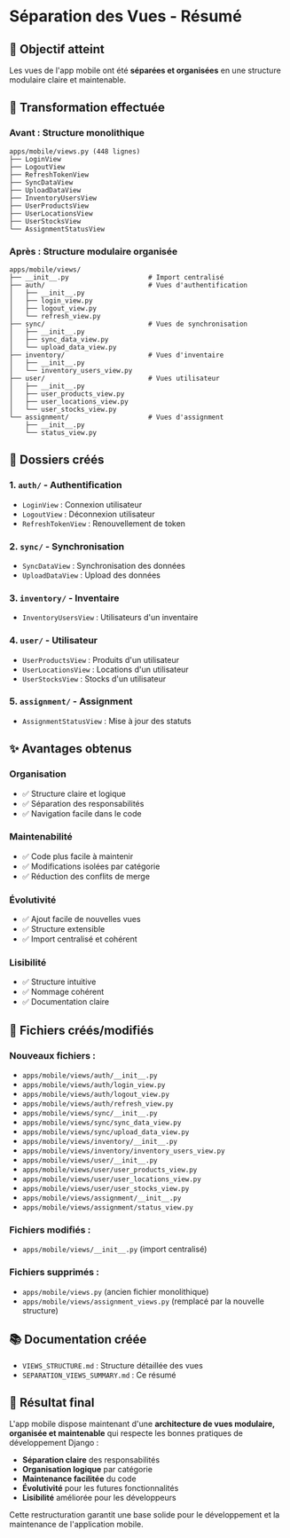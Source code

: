 # Séparation des Vues - Résumé

## 🎯 **Objectif atteint**

Les vues de l'app mobile ont été **séparées et organisées** en une structure modulaire claire et maintenable.

## 🔄 **Transformation effectuée**

### **Avant : Structure monolithique**
```
apps/mobile/views.py (448 lignes)
├── LoginView
├── LogoutView
├── RefreshTokenView
├── SyncDataView
├── UploadDataView
├── InventoryUsersView
├── UserProductsView
├── UserLocationsView
├── UserStocksView
└── AssignmentStatusView
```

### **Après : Structure modulaire organisée**
```
apps/mobile/views/
├── __init__.py                    # Import centralisé
├── auth/                          # Vues d'authentification
│   ├── __init__.py
│   ├── login_view.py
│   ├── logout_view.py
│   └── refresh_view.py
├── sync/                          # Vues de synchronisation
│   ├── __init__.py
│   ├── sync_data_view.py
│   └── upload_data_view.py
├── inventory/                     # Vues d'inventaire
│   ├── __init__.py
│   └── inventory_users_view.py
├── user/                          # Vues utilisateur
│   ├── __init__.py
│   ├── user_products_view.py
│   ├── user_locations_view.py
│   └── user_stocks_view.py
└── assignment/                    # Vues d'assignment
    ├── __init__.py
    └── status_view.py
```

## 📁 **Dossiers créés**

### 1. **`auth/` - Authentification**
- `LoginView` : Connexion utilisateur
- `LogoutView` : Déconnexion utilisateur
- `RefreshTokenView` : Renouvellement de token

### 2. **`sync/` - Synchronisation**
- `SyncDataView` : Synchronisation des données
- `UploadDataView` : Upload des données

### 3. **`inventory/` - Inventaire**
- `InventoryUsersView` : Utilisateurs d'un inventaire

### 4. **`user/` - Utilisateur**
- `UserProductsView` : Produits d'un utilisateur
- `UserLocationsView` : Locations d'un utilisateur
- `UserStocksView` : Stocks d'un utilisateur

### 5. **`assignment/` - Assignment**
- `AssignmentStatusView` : Mise à jour des statuts

## ✨ **Avantages obtenus**

### **Organisation**
- ✅ Structure claire et logique
- ✅ Séparation des responsabilités
- ✅ Navigation facile dans le code

### **Maintenabilité**
- ✅ Code plus facile à maintenir
- ✅ Modifications isolées par catégorie
- ✅ Réduction des conflits de merge

### **Évolutivité**
- ✅ Ajout facile de nouvelles vues
- ✅ Structure extensible
- ✅ Import centralisé et cohérent

### **Lisibilité**
- ✅ Structure intuitive
- ✅ Nommage cohérent
- ✅ Documentation claire

## 🔧 **Fichiers créés/modifiés**

### **Nouveaux fichiers :**
- `apps/mobile/views/auth/__init__.py`
- `apps/mobile/views/auth/login_view.py`
- `apps/mobile/views/auth/logout_view.py`
- `apps/mobile/views/auth/refresh_view.py`
- `apps/mobile/views/sync/__init__.py`
- `apps/mobile/views/sync/sync_data_view.py`
- `apps/mobile/views/sync/upload_data_view.py`
- `apps/mobile/views/inventory/__init__.py`
- `apps/mobile/views/inventory/inventory_users_view.py`
- `apps/mobile/views/user/__init__.py`
- `apps/mobile/views/user/user_products_view.py`
- `apps/mobile/views/user/user_locations_view.py`
- `apps/mobile/views/user/user_stocks_view.py`
- `apps/mobile/views/assignment/__init__.py`
- `apps/mobile/views/assignment/status_view.py`

### **Fichiers modifiés :**
- `apps/mobile/views/__init__.py` (import centralisé)

### **Fichiers supprimés :**
- `apps/mobile/views.py` (ancien fichier monolithique)
- `apps/mobile/views/assignment_views.py` (remplacé par la nouvelle structure)

## 📚 **Documentation créée**

- `VIEWS_STRUCTURE.md` : Structure détaillée des vues
- `SEPARATION_VIEWS_SUMMARY.md` : Ce résumé

## 🎯 **Résultat final**

L'app mobile dispose maintenant d'une **architecture de vues modulaire, organisée et maintenable** qui respecte les bonnes pratiques de développement Django :

- **Séparation claire** des responsabilités
- **Organisation logique** par catégorie
- **Maintenance facilitée** du code
- **Évolutivité** pour les futures fonctionnalités
- **Lisibilité** améliorée pour les développeurs

Cette restructuration garantit une base solide pour le développement et la maintenance de l'application mobile.
